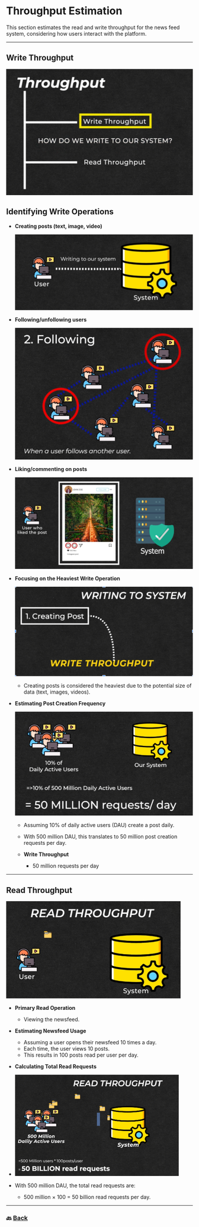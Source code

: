 # **Throughput Estimation**

This section estimates the read and write throughput for the news feed system, considering how users interact with the platform.

---

## **Write Throughput**

![07.png](img/07.png)

## Identifying Write Operations

* **Creating posts (text, image, video)**

  ![08.png](img/08.png)


* **Following/unfollowing users**

  ![09.png](img/09.png)


* **Liking/commenting on posts**
  
  ![10.png](img/10.png)


* **Focusing on the Heaviest Write Operation** 

  ![11.png](img/11.png)

  
  * Creating posts is considered the heaviest due to the potential size of data (text, images, videos).  
      
      
* **Estimating Post Creation Frequency**  
    
    ![12.png](img/12.png)

  * Assuming 10% of daily active users (DAU) create a post daily.  
  * With 500 million DAU, this translates to 50 million post creation requests per day.  
  
  * **Write Throughput**

    * 50 million requests per day
---


## **Read Throughput**

![13.png](img/13.png)

* **Primary Read Operation**  
  * Viewing the newsfeed.  


* **Estimating Newsfeed Usage**  
  * Assuming a user opens their newsfeed 10 times a day.  
  * Each time, the user views 10 posts.  
  * This results in 100 posts read per user per day.  


* **Calculating Total Read Requests**
* 
  ![14.png](img/14.png)

* With 500 million DAU, the total read requests are:  
  * 500 million × 100 \= 50 billion read requests per day.

---
### 🔙 [Back](../README.md)